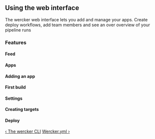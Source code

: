 ## Using the web interface

The wercker web interface lets you add and manage your apps.
Create deploy workflows, add team members and see an over overview of your pipeline runs

### Features

#### Feed

#### Apps

#### Adding an app

#### First build

#### Settings

#### Creating targets

#### Deploy

[&lsaquo; The wercker CLI](/learn/basics/04_the-wercker-cli.html "nav previous basics")
[Wercker.yml &rsaquo;](/learn/wercker-yml/01_introduction.html "nav next yml")
